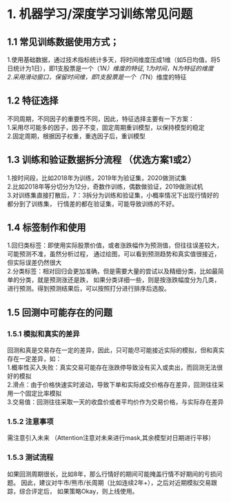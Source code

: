 # 1. 机器学习/深度学习训练常见问题

## 1.1 常见训练数据使用方式；    
1.使用基础数据，通过技术指标统计多天，将时间维度压成1维（如5日均值，将5日统计为1日），即1支股票是一个（1*N）维度的特征,
  1为时间，N为特征的维度    
2.采用滑动窗口，保留时间维，即1支股票是一个（T*N）维度的特征   


## 1.2 特征选择     
不同周期，不同因子的重要性不同，因此，特征选择主要有一下方案：        
1.采用尽可能多的因子，因子不变，固定周期重训模型，以保持模型的稳定     
2.固定周期，根据因子权重，重选因子后，重训模型   


## 1.3 训练和验证数据拆分流程 （优选方案1或2）             
1.按时间段，比如2018年为训练，2019年为验证集，2020做测试集     
2.比如2018年等分切分为12分，奇数作训练，偶数做验证，2019做测试机     
3.对训练集直接打散后，7：3拆分为训练和验证集，小概率情况下出现行情好的都分到了训练集，
  行情差的都在验证集，可能导致训练的不好。


## 1.4 标签制作和使用
1.回归类标签：即使用实际股票价值，或者涨跌幅作为预测值，但往往误差较大，可能预测不准，虽然分析过程，
  通过绘图，可以看到预测趋势和真实值很接近，但实际误差仍然很大  
2.分类标签：相对回归会更加准确，但是需要大量的尝试以及精细分类，比如最简单的分类，就是预测涨还是跌，
  如果分类详细一些，则是按涨跌幅度分为几类，进行预测。得到预测结果后，可以按照打分进行排序后选股。


## 1.5 回测中可能存在的问题     
### 1.5.1 模拟和真实的差异
回测和真是交易存在一定的差异，因此，只可能尽可能接近实际的模拟，但和真实存在一定差异，如：    
1.概率性买入失败：真实交易可能存在涨跌停导致没有买入或卖出，而回测无法很好的模拟    
2.滑点：由于价格快速实时波动，导致下单和实际成交价格存在差异，回测往往采用一个固定比率模拟    
3.交易值：回测往往采取一天的收盘价或者平均价作为交易价格，与实际存在差异

### 1.5.2 注意事项
需注意引入未来 （Attention注意对未来进行mask,其余模型对日期进行平移）

### 1.5.3 测试流程
如果回测周期很长，比如8年，那么行情好的期间可能掩盖行情不好期间的亏损问题。
因此，建议对牛市/熊市/长周期（比如连续2年+），之后对近期模拟交易跟踪，综合评定后，
如果策略Okay，则上线使用。